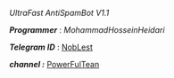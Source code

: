 *UltraFast AntiSpamBot V1.1*



***Programmer*** : _MohammadHosseinHeidari_


***Telegram ID*** : [NobLest](http://telegram.me/noblest)

***channel :*** [PowerFulTean](https://telegram.me/PowerFulTean)
 
